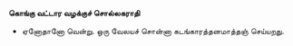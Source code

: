 **கொங்கு வட்டார வழக்குச் சொல்லகராதி**
- ஏனோதானோ வென்று. ஒரு வேலயச் சொன்னா கடங்காரத்தனமாத்தஞ் செய்யறது.


